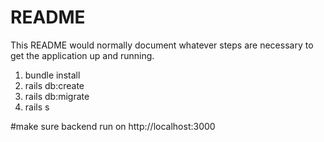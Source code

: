 # README

This README would normally document whatever steps are necessary to get the
application up and running.


1. bundle install
2. rails db:create
3. rails db:migrate
4. rails s

#make sure backend run on http://localhost:3000
